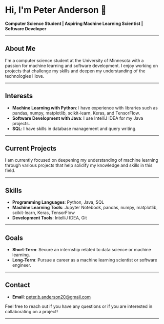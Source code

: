 # Hi, I'm Peter Anderson 👋

**Computer Science Student | Aspiring Machine Learning Scientist | Software Developer**

---

## About Me

I'm a computer science student at the University of Minnesota with a passion for machine learning and software development. I enjoy working on projects that challenge my skills and deepen my understanding of the technologies I love.

---

## Interests

- **Machine Learning with Python**: I have experience with libraries such as pandas, numpy, matplotlib, scikit-learn, Keras, and TensorFlow.
- **Software Development with Java**: I use IntelliJ IDEA for my Java projects.
- **SQL**: I have skills in database management and query writing.

---

## Current Projects

I am currently focused on deepening my understanding of machine learning through various projects that help solidify my knowledge and skills in this field.

---

## Skills

- **Programming Languages**: Python, Java, SQL
- **Machine Learning Tools**: Jupyter Notebook, pandas, numpy, matplotlib, scikit-learn, Keras, TensorFlow
- **Development Tools**: IntelliJ IDEA, Git

---

## Goals

- **Short-Term**: Secure an internship related to data science or machine learning.
- **Long-Term**: Pursue a career as a machine learning scientist or software engineer.

---

## Contact

- **Email**: peter.b.anderson20@gmail.com

Feel free to reach out if you have any questions or if you are interested in collaborating on a project!

---


<!---
peteranderson20/peteranderson20 is a ✨ special ✨ repository because its `README.md` (this file) appears on your GitHub profile.
You can click the Preview link to take a look at your changes.
--->
